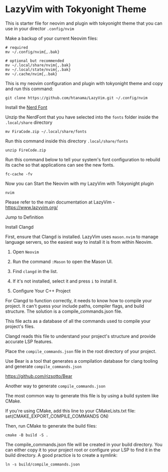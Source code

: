 # LazyVim with Tokyonight Theme
This is starter file for neovim and plugin with tokyonight theme that you can use in your director `.config/nvim`

Make a backup of your current Neovim files:
```
# required
mv ~/.config/nvim{,.bak}

# optional but recommended
mv ~/.local/share/nvim{,.bak}
mv ~/.local/state/nvim{,.bak}
mv ~/.cache/nvim{,.bak}
```

This is my neovim configuration and plugin with tokyonight theme and copy and run this command:

```
git clone https://github.com/htanama/LazyVim.git ~/.config/nvim

```

Install the <a href="[https://www.example.com](https://www.nerdfonts.com/font-downloads)">Nerd Font</a>

Unzip the NerdFont that you have selected into the `fonts` folder inside the `.local/share` directory 

```
mv FiraCode.zip ~/.local/share/fonts
```

Run this command inside this directory `.local/share/fonts`
```
unzip FireCode.zip 
```

Run this command below to tell your system's font configuration to rebuild its cache so that applications can see the new fonts.
```
fc-cache -fv
```

Now you can Start the Neovim with my LazyVim with Tokyonight plugin

```
nvim
```

Please refer to the main documentation at LazyVim - https://www.lazyvim.org/

Jump to Definition 

Install Clangd

First, ensure that Clangd is installed. LazyVim uses `mason.nvim` to manage language servers, so the easiest way to install it is from within Neovim.

  1. Open `Neovim` 
  2. Run the command `:Mason` to open the Mason UI.

  3. Find `clangd` in the list.

  4. If it's not installed, select it and press `i` to install it.


2. Configure Your C++ Project

For Clangd to function correctly, it needs to know how to compile your project. It can't guess your include paths, compiler flags, and build structure. The solution is a compile_commands.json file.

   This file acts as a database of all the commands used to compile your project's files.

   Clangd reads this file to understand your project's structure and provide accurate LSP features.

   Place the `compile_commands.json` file in the root directory of your project.

Use Bear is a tool that generates a compilation database for clang tooling and generate `compile_commands.json`

https://github.com/rizsotto/Bear 

Another way to generate `compile_commands.json`

The most common way to generate this file is by using a build system like CMake.

   If you're using CMake, add this line to your CMakeLists.txt file:
   set(CMAKE_EXPORT_COMPILE_COMMANDS ON)

   Then, run CMake to generate the build files:
   
   `cmake -B build -S .`

  The compile_commands.json file will be created in your build directory. You can either copy it to your project root or configure your LSP to find it in the build directory. A    good practice is to create a symlink:
    
  `ln -s build/compile_commands.json`
